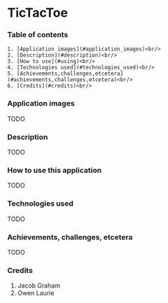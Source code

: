 # TicTacToe

### Table of contents ###
    1. [Application images](#application_images)<br/>
    2. [Description](#description)<br/>
    3. [How to use](#using)<br/>
    4. [Technologies used](#technologies_used)<br/>
    5. [Achievements,challenges,etcetera](#achievements,challenges,etcetera)<br/>
    6. [Credits](#credits)<br/>

### <a name="application_images" title="A collection of images taken when this application is being used">Application images</a>
TODO

### <a name="description" title="A detailed description of the project">Description</a>
TODO

### <a name="using" title="A detailed description of how to use this application">How to use this application</a>
TODO

### <a name="technologies_used" title="The various technologies used to build this application">Technologies used</a>
TODO

### <a name="achievements,challenges,etcetera" title="The achievements, challenges, etcetera encountered while developing this application">Achievements, challenges, etcetera</a>
TODO

### <a name="credits" title="A list of contributors who worked on this project">Credits</a>
<ol>
    <li>Jacob Graham</li>
    <li>Owen Laurie</li>
</ol>